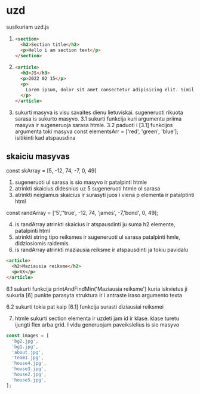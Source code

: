 # uzd

susikuriam uzd.js

1. ```html
   <section>
     <h2>Section title</h2>
     <p>Hello i am section text</p>
   </section>
   ```
2. ```html
   <article>
     <h3>JS</h3>
     <p>2022 02 15</p>
     <p>
       Lorem ipsum, dolor sit amet consectetur adipisicing elit. Similique, vel?
     </p>
   </article>
   ```
3. sukurti masyva is visu savaites dienu lietuviskai. sugeneruoti rikuota sarasa is sukurto masyvo.
   3.1 sukurti funkcija kuri argumentu priima masyva ir sugeneruoja sarasa htmle.
   3.2 paduoti i [3.1] funkcijos argumenta toki masyva const elementsArr = ['red', 'green', 'blue']; isitikinti kad atspausdina

## skaiciu masyvas

const skArray = [5, -12, 74, -7, 0, 49]

1. sugeneruoti ul sarasa is sio masyvo ir patalpinti htmle
2. atrinkti skaicius didesnius uz 5 sugeneruoti htmle ol sarasa
3. atrinkti neigiamus skaicius ir surasyti juos i viena p elementa ir patalptinti html

const randArray = ['5',''true', -12, 74, 'james', -7,'bond', 0, 49];

4. is randArray atrinkti skaicius ir atspausdinti ju suma h2 elemente, patalpinti html
5. atrinkti string tipo reiksmes ir sugeneruoti ul sarasa patalpinti hmle, didziosiomis raidemis.
6. is randArray atrinkti maziausia reiksme ir atspausdinti ja tokiu pavidalu

```html
<article>
  <h2>Maziausia reiksme</h2>
  <p>XX</p>
</article>
```

6.1 sukurti funkcija printAndFindMin('Maziausia reiksme') kuria iskvietus ji sukuria [6] punkte parasyta struktura ir i antraste iraso argumento texta

6.2 sukurti tokia pat kaip [6.1] funkcija surasti diziausiai reiksmei

7. htmle sukurti section elementa ir uzdeti jam id ir klase. klase turetu ijungti flex arba grid. I vidu generuojam paveikslelius is sio masyvo

```javascript
const images = [
  'bg2.jpg',
  'bg1.jpg',
  'about.jpg',
  'team1.jpg',
  'house4.jpg',
  'house3.jpg',
  'house2.jpg',
  'house5.jpg',
];
```
